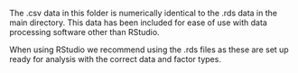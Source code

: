 The .csv data in this folder is numerically identical to the .rds data in the main directory. 
This data has been included for ease of use with data processing software other than RStudio.

When using RStudio we recommend using the .rds files as these are set up ready for analysis with the correct data and factor types.
